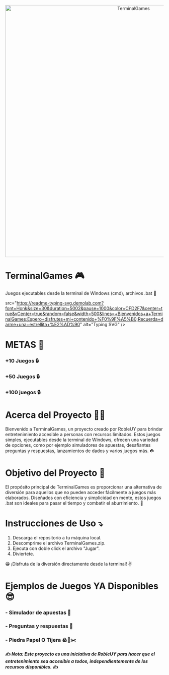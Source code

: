 <p align="center">
  <img src="https://www.profesionalreview.com/wp-content/uploads/2021/09/Terminal-de-comandos-12.png" alt="TerminalGames" width="800"/>
</p>

# TerminalGames 🎮
Juegos ejecutables desde la terminal de Windows (cmd), archivos .bat 🍭

src="https://readme-typing-svg.demolab.com?font=Honk&size=30&duration=5002&pause=1000&color=CFD2F7&center=true&vCenter=true&random=false&width=500&lines=+Bienvenidos+a+TerminalGames;Espero+disfrutes+mi+contenido+%F0%9F%A5%B0;Recuerda+darme+una+estrellita+%E2%AD%90" alt="Typing SVG" /></a>

# METAS 🏁
### +10 Juegos 🔒
### +50 Juegos 🔒
### +100 juegos 🔒



# Acerca del Proyecto 🏋️‍♂️
Bienvenido a TerminalGames, un proyecto creado por RobleUY para brindar entretenimiento accesible a personas con recursos limitados. Estos juegos simples, ejecutables desde la terminal de Windows, ofrecen una variedad de opciones, como por ejemplo simuladores de apuestas, desafiantes preguntas y respuestas, lanzamientos de dados y varios juegos más. ☘️



# Objetivo del Proyecto 🎯
El propósito principal de TerminalGames es proporcionar una alternativa de diversión para aquellos que no pueden acceder fácilmente a juegos más elaborados. Diseñados con eficiencia y simplicidad en mente, estos juegos .bat son ideales para pasar el tiempo y combatir el aburrimiento. 🔆



# Instrucciones de Uso ⤵️
1. Descarga el repositorio a tu máquina local.
2. Descomprime  el archivo TerminalGames.zip.
3. Ejecuta con doble click el archivo "Jugar".
4. Diviertete.

😁 ¡Disfruta de la diversión directamente desde la terminal! ✌️



# Ejemplos de Juegos YA Disponibles 😎
### - Simulador de apuestas 🎰
### - Preguntas y respuestas 📝
### - Piedra Papel O Tijera 🪨📜✂️



#### ✍️ *Nota: Este proyecto es una iniciativa de RobleUY para hacer que el entretenimiento sea accesible a todos, independientemente de los recursos disponibles.* ✍️
